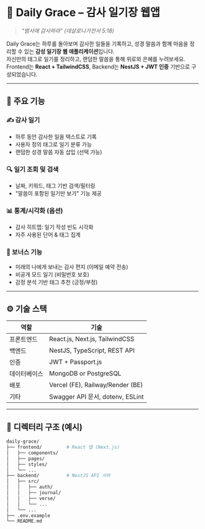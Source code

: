 # 🌿 Daily Grace – 감사 일기장 웹앱

> _“범사에 감사하라” (데살로니가전서 5:18)_

Daily Grace는 하루를 돌아보며 감사한 일들을 기록하고, 성경 말씀과 함께 마음을 정리할 수 있는 **감성 일기장 웹 애플리케이션**입니다.  
자신만의 태그로 일기를 정리하고, 랜덤한 말씀을 통해 위로와 은혜를 누려보세요.  
Frontend는 **React + TailwindCSS**, Backend는 **NestJS + JWT 인증** 기반으로 구성되었습니다.

---

## 🧩 주요 기능

### ✍️ 감사 일기
- 하루 동안 감사한 일을 텍스트로 기록
- 사용자 정의 태그로 일기 분류 가능
- 랜덤한 성경 말씀 자동 삽입 (선택 가능)

### 🔍 일기 조회 및 검색
- 날짜, 키워드, 태그 기반 검색/필터링
- "말씀이 포함된 일기만 보기" 기능 제공

### 📊 통계/시각화 (옵션)
- 감사 히트맵: 일기 작성 빈도 시각화
- 자주 사용된 단어 & 태그 집계

### 💌 보너스 기능
- 미래의 나에게 보내는 감사 편지 (이메일 예약 전송)
- 비공개 모드 일기 (비밀번호 보호)
- 감정 분석 기반 태그 추천 (긍정/부정)

---

## ⚙️ 기술 스택

| 역할 | 기술 |
|------|------|
| 프론트엔드 | React.js, Next.js, TailwindCSS |
| 백엔드 | NestJS, TypeScript, REST API |
| 인증 | JWT + Passport.js |
| 데이터베이스 | MongoDB or PostgreSQL |
| 배포 | Vercel (FE), Railway/Render (BE) |
| 기타 | Swagger API 문서, dotenv, ESLint |

---

## 📁 디렉터리 구조 (예시)

```bash
daily-grace/
├── frontend/         # React 앱 (Next.js)
│   ├── components/
│   ├── pages/
│   ├── styles/
│   └── ...
├── backend/          # NestJS API 서버
│   ├── src/
│   │   ├── auth/
│   │   ├── journal/
│   │   ├── verse/
│   │   └── ...
│   └── ...
├── .env.example
└── README.md
